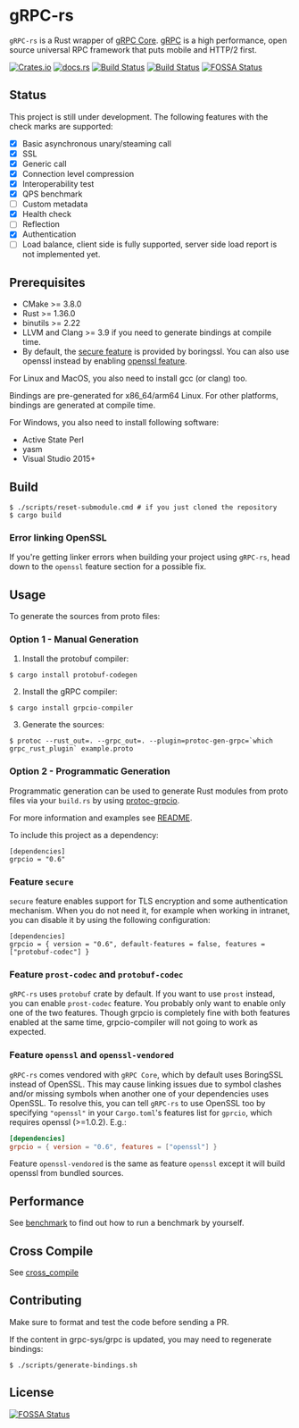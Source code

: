 # gRPC-rs

`gRPC-rs` is a Rust wrapper of [gRPC Core](https://github.com/grpc/grpc). [gRPC](http://www.grpc.io) is a high performance, open source universal RPC framework that puts mobile and HTTP/2 first.

[![Crates.io](https://img.shields.io/crates/v/grpcio.svg?maxAge=2592000)](https://crates.io/crates/grpcio)
[![docs.rs](https://docs.rs/grpcio/badge.svg)](https://docs.rs/grpcio)
[![Build Status](https://github.com/tikv/grpc-rs/workflows/CI/badge.svg)](https://github.com/tikv/grpc-rs/actions)
[![Build Status](https://travis-ci.org/tikv/grpc-rs.svg)](https://travis-ci.org/tikv/grpc-rs)
[![FOSSA Status](https://app.fossa.com/api/projects/git%2Bgithub.com%2Ftikv%2Fgrpc-rs.svg?type=shield)](https://app.fossa.com/projects/git%2Bgithub.com%2Ftikv%2Fgrpc-rs?ref=badge_shield)

## Status

This project is still under development. The following features with the check marks are supported:

- [x] Basic asynchronous unary/steaming call
- [x] SSL
- [x] Generic call
- [x] Connection level compression
- [x] Interoperability test
- [x] QPS benchmark
- [ ] Custom metadata
- [x] Health check
- [ ] Reflection
- [X] Authentication
- [ ] Load balance, client side is fully supported, server side load report is not implemented yet.

## Prerequisites

- CMake >= 3.8.0
- Rust >= 1.36.0
- binutils >= 2.22
- LLVM and Clang >= 3.9 if you need to generate bindings at compile time.
- By default, the [secure feature](#feature-secure) is provided by boringssl. You can also use openssl instead by enabling [openssl feature](#feature-openssl).

For Linux and MacOS, you also need to install gcc (or clang) too.

Bindings are pre-generated for x86_64/arm64 Linux. For other platforms, bindings are generated at compile time.

For Windows, you also need to install following software:

- Active State Perl
- yasm
- Visual Studio 2015+

## Build

```
$ ./scripts/reset-submodule.cmd # if you just cloned the repository
$ cargo build
```

### Error linking OpenSSL

If you're getting linker errors when building your project using `gRPC-rs`, head
down to the `openssl` feature section for a possible fix.

## Usage

To generate the sources from proto files:

### Option 1 - Manual Generation

1. Install the protobuf compiler:

```
$ cargo install protobuf-codegen
```

2. Install the gRPC compiler:

```
$ cargo install grpcio-compiler
```

3. Generate the sources:

```
$ protoc --rust_out=. --grpc_out=. --plugin=protoc-gen-grpc=`which grpc_rust_plugin` example.proto
```


### Option 2 - Programmatic Generation

Programmatic generation can be used to generate Rust modules from proto files
via your `build.rs` by using [protoc-grpcio](https://crates.io/crates/protoc-grpcio).

For more information and examples see
[README](https://github.com/mtp401/protoc-grpcio/blob/master/README.md).

To include this project as a dependency:

```
[dependencies]
grpcio = "0.6"
```

### Feature `secure`

`secure` feature enables support for TLS encryption and some authentication
mechanism. When you do not need it, for example when working in intranet,
you can disable it by using the following configuration:
```
[dependencies]
grpcio = { version = "0.6", default-features = false, features = ["protobuf-codec"] }
```

### Feature `prost-codec` and `protobuf-codec`

`gRPC-rs` uses `protobuf` crate by default. If you want to use `prost` instead, you can enable
`prost-codec` feature. You probably only want to enable only one of the two features. Though
grpcio is completely fine with both features enabled at the same time, grpcio-compiler
will not going to work as expected.

### Feature `openssl` and `openssl-vendored`

`gRPC-rs` comes vendored with `gRPC Core`, which by default uses BoringSSL
instead of OpenSSL. This may cause linking issues due to symbol clashes and/or
missing symbols when another one of your dependencies uses OpenSSL. To resolve
this, you can tell `gRPC-rs` to use OpenSSL too by specifying `"openssl"` in
your `Cargo.toml`'s features list for `gprcio`, which requires openssl (>=1.0.2). E.g.:

```toml
[dependencies]
grpcio = { version = "0.6", features = ["openssl"] }
```

Feature `openssl-vendored` is the same as feature `openssl` except it will build openssl from
bundled sources.

## Performance

See [benchmark](https://github.com/tikv/grpc-rs/tree/master/benchmark) to find out how to run a benchmark by yourself.

Cross Compile
-------------
See [cross_compile](cross_compile.md)

Contributing
------------

Make sure to format and test the code before sending a PR.

If the content in grpc-sys/grpc is updated, you may need to regenerate bindings:

```
$ ./scripts/generate-bindings.sh
```


## License
[![FOSSA Status](https://app.fossa.com/api/projects/git%2Bgithub.com%2Ftikv%2Fgrpc-rs.svg?type=large)](https://app.fossa.com/projects/git%2Bgithub.com%2Ftikv%2Fgrpc-rs?ref=badge_large)